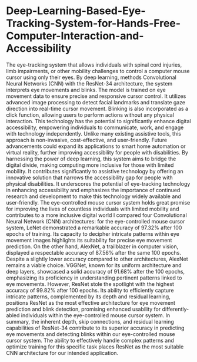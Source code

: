 # Deep-Learning-Based-Eye-Tracking-System-for-Hands-Free-Computer-Interaction-and-Accessibility
The eye-tracking system that allows individuals with spinal cord injuries, limb impairments, or other mobility challenges to control a computer mouse cursor using only their eyes. By deep learning, methods Convolutional Neural Networks (CNN) with the ResNet-34 architecture, the system interprets eye movements and blinks. 
The model is trained on eye movement data to ensure precise and responsive cursor control. It utilizes advanced image processing to detect facial landmarks and translate gaze direction into real-time cursor movement. Blinking is also incorporated as a click function, allowing users to perform actions without any physical interaction.
This technology has the potential to significantly enhance digital accessibility, empowering individuals to communicate, work, and engage with technology independently. Unlike many existing assistive tools, this approach is non-invasive, cost-effective, and user-friendly. Future advancements could expand its applications to smart home automation or virtual reality, further improving accessibility for people with disabilities. By harnessing the power of deep learning, this system aims to bridge the digital divide, making computing more inclusive for those with limited mobility.
It contributes significantly to assistive technology by offering an innovative solution that narrows the accessibility gap for people with physical disabilities. It underscores the potential of eye-tracking technology in enhancing accessibility and emphasizes the importance of continued research and development to make this technology widely available and user-friendly. The eye-controlled mouse cursor system holds great promise for improving the lives of countless individuals with limited mobility and contributes to a more inclusive digital world
I compared four Convolutional Neural Network (CNN) architectures: for the eye-controlled mouse cursor system, LeNet demonstrated a remarkable accuracy of 97.32% after 100 epochs of training. Its capacity to decipher intricate patterns within eye movement images highlights its suitability for precise eye movement prediction. On the other hand, AlexNet, a trailblazer in computer vision, displayed a respectable accuracy of 87.56% after the same 100 epochs. Despite a slightly lower accuracy compared to other architectures, AlexNet remains a viable choice. VGGNet, known for its uniform architecture and deep layers, showcased a solid accuracy of 91.68% after the 100 epochs, emphasizing its proficiency in understanding pertinent patterns linked to eye movements. 
However, ResNet stole the spotlight with the highest accuracy of 99.82% after 100 epochs. Its ability to efficiently capture intricate patterns, complemented by its depth and residual learning, positions ResNet as the most effective architecture for eye movement prediction and blink detection, promising enhanced usability for differently-abled individuals within the eye-controlled mouse cursor system. In summary, the inherent depth, skip connections, and residual learning capabilities of ResNet-34 contribute to its superior accuracy in predicting eye movements and detecting blinks within our eye-controlled mouse cursor system. The ability to effectively handle complex patterns and optimize training for this specific task places ResNet as the most suitable CNN architecture for our intended application.
